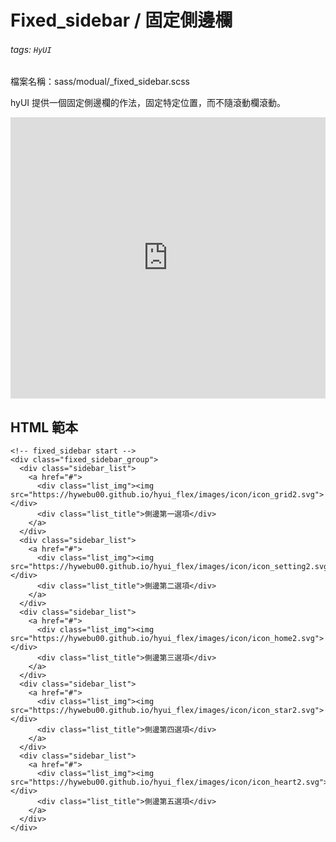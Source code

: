 # Fixed_sidebar / 固定側邊欄

###### tags: `HyUI`

檔案名稱：sass/modual/\_fixed_sidebar.scss

hyUI 提供一個固定側邊欄的作法，固定特定位置，而不隨滾動欄滾動。

<iframe height="450" style="width: 100%;" scrolling="no" title="側邊選單01" src="https://codepen.io/u00hyui/embed/poPgOjZ?default-tab=html%2Cresult" frameborder="no" loading="lazy" allowtransparency="true" allowfullscreen="true">
  See the Pen <a href="https://codepen.io/u00hyui/pen/poPgOjZ">
  側邊選單01</a> by u00hyui (<a href="https://codepen.io/u00hyui">@u00hyui</a>)
  on <a href="https://codepen.io">CodePen</a>.
</iframe>

## HTML 範本

```htmlmixed=
<!-- fixed_sidebar start -->
<div class="fixed_sidebar_group">
  <div class="sidebar_list">
    <a href="#">
      <div class="list_img"><img src="https://hywebu00.github.io/hyui_flex/images/icon/icon_grid2.svg"></div>
      <div class="list_title">側邊第一選項</div>
    </a>
  </div>
  <div class="sidebar_list">
    <a href="#">
      <div class="list_img"><img src="https://hywebu00.github.io/hyui_flex/images/icon/icon_setting2.svg"></div>
      <div class="list_title">側邊第二選項</div>
    </a>
  </div>
  <div class="sidebar_list">
    <a href="#">
      <div class="list_img"><img src="https://hywebu00.github.io/hyui_flex/images/icon/icon_home2.svg"></div>
      <div class="list_title">側邊第三選項</div>
    </a>
  </div>
  <div class="sidebar_list">
    <a href="#">
      <div class="list_img"><img src="https://hywebu00.github.io/hyui_flex/images/icon/icon_star2.svg"></div>
      <div class="list_title">側邊第四選項</div>
    </a>
  </div>
  <div class="sidebar_list">
    <a href="#">
      <div class="list_img"><img src="https://hywebu00.github.io/hyui_flex/images/icon/icon_heart2.svg"></div>
      <div class="list_title">側邊第五選項</div>
    </a>
  </div>
</div>
```

<style>
.ui-infobar{
max-width:95%;
}
.markdown-body{
max-width:95%;
}
</style>
